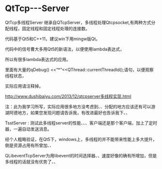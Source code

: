 QtTcp---Server
==============

QtTcp多线程Server
继承自QTcpServer，多线程处理Qtcpsocket,有两种方式分配线程，固定线程和固定线程处理的连接数。

代码基于Qt5和C++11，建议win下用mingw版Qt。

代码中的信号曹大多用Qt5的新语法，以便使用lambda表达式，

所以有很多lambda表达式的应用。

里面有大量的qDebug() <<“*”<<QThread::currentThreadId();语句，以便观察线程状态，

实际应用请注释掉。

http://www.dushibaiyu.com/2013/12/qtcpserver多线程实现.html

注：此为我学习所写，实际应用很多地方没考虑到、、分配的地方应该还有可以游湖阿德地方，如果您发现问题请告诉我，有改进最好也告诉我下、、

TsstServer : 测试此多线程server的性能、、、客户端还是那个客户端，加上了定时器，一遍自动发送消息。

经个人粗略验证，在Qt5下，windows上，多线程的并不能带来性能上多大提升，倒是资源占用有所曾加、、

QLibeventTcpServer为用libevent的时间选择器、、速度好像的确有所增加，但是多线程的话就没有优势了、、
